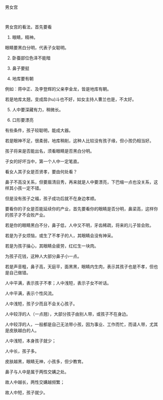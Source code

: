 男女宫

 

男女宫的看法，首先要看

1. 眼睛，精神。

眼睛要黑白分明，代表子女聪明。

2. 卧蚕部位色泽不能暗

3. 鼻子要挺

4. 地库要有朝

例如︰蒋中正、及李登辉的父亲李金龙，皆是地库有朝。

若是地库太翘，变成戽(hu)斗也不好，如女主持人曹兰也是，不太好。

5. 人中要深藏有力，稍微长。

6. 口形要漂亮

有些条件，孩子较聪明，能成大器。

若是眼神不足，很柔弱，地库稍削，这种人比较没有孩子缘，但小孩仍相当好。

孩子将来是否能出名，须看眼睛是否黑白分明。

子女的好坏当中，第一个人中一定笔直。

看女人其子女是否贤孝，要由何处看？

鼻子不高没关系，但要眉清目秀，再来就是人中要漂亮，下巴缩一点也没关系，这样其小孩一定不错。

但是没有孩子之福，孩子成功后就不在身边孝顺。

要看你的子女是否能延续你的产业，首先要看你的眼睛是否分明，鼻梁高，这样你的孩子才不会败产业。

若是你的眼睛黑白不分，鼻子低，人中又不明，牙齿稀疏，将来的儿子皆会败。

若是为子女烦恼，或生了不孝子的人，其眼睛会没有神采。

若是为孩子操心，其眼睛会疲劳，红红生一块肉。

为孩子花钱，这种人大部分鼻子小一点。

若是声音粗，鼻子高，天庭平，面黑黑，眼睛内生肉，表示其孩子也是不孝，但也是自己做错。

人中平满，表示孩子不孝；人中浅短，表示子女不听话。

人中平满，表示个性风流。

人中浅短，孩子少而且不会关心孩子。

人中较浮的人（一点翘），大部分孩子由别人带，或孩子不在身边。

人中较浮的人，一般都是自己无法带小孩，因为事业、工作而忙，而请人带，尤其是皮肤越白的人。

人中浅短，本身孩子就少；

人中长，孩子多。

皮肤越黑，眼睛无神，小孩多，但少教育。

鼻子与人中是属于两性交媾之处。

故人中越长，两性交媾越频繁；

故人中短，孩子就少。

